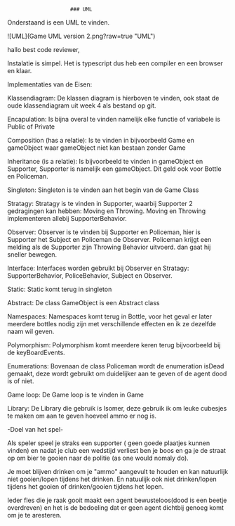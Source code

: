                         ### UML
Onderstaand is een UML te vinden.

![UML](Game UML version 2.png?raw=true "UML")


hallo best code reviewer,

Instalatie is simpel. Het is typescript dus heb een compiler en een browser en klaar.

Implementaties van de Eisen:

Klassendiagram:
De klassen diagram is hierboven te vinden, ook staat de oude klassendiagram uit week 4 als bestand op git.

Encapulation:
Is bijna overal te vinden namelijk elke functie of variabele is Public of Private

Composition (has a relatie): 
Is te vinden in bijvoorbeeld Game en gameObject waar gameObject niet kan bestaan zonder Game

Inheritance (is a relatie):
Is bijvoorbeeld te vinden in gameObject en Supporter, Supporter is namelijk een gameObject. Dit geld ook voor Bottle en Policeman.

Singleton:
Singleton is te vinden aan het begin van de Game Class

Stratagy:
Stratagy is te vinden in Supporter, waarbij Supporter 2 gedragingen kan hebben: Moving en Throwing. Moving en Throwing implementeren allebij SupporterBehavior.

Observer:
Observer is te vinden bij Supporter en Policeman, hier is Supporter het Subject en Policeman de Observer. Policeman krijgt een melding als de Supporter zijn Throwing Behavior uitvoerd. dan gaat hij sneller bewegen.

Interface:
Interfaces worden gebruikt bij Observer en Stratagy: SupporterBehavior, PoliceBehavior, Subject en Observer.

Static:
Static komt terug in singleton 

Abstract:
De class GameObject is een Abstract class

Namespaces:
Namespaces komt terug in Bottle, voor het geval er later meerdere bottles nodig zijn met verschillende effecten en ik ze dezelfde naam wil geven.

Polymorphism:
Polymorphism komt meerdere keren terug bijvoorbeeld bij de keyBoardEvents.

Enumerations:
Bovenaan de class Policeman wordt de enumeration isDead gemaakt, deze wordt gebruikt om duidelijker aan te geven of de agent dood is of niet.

Game loop:
De Game loop is te vinden in Game

Library:
De Library die gebruik is Isomer, deze gebruik ik om leuke cubesjes te maken om aan te geven hoeveel ammo er nog is.

-Doel van het spel-

Als speler speel je straks een supporter ( geen goede plaatjes kunnen vinden) en nadat je club een wedstijd verliest ben je boos en ga je de straat op om bier te gooien naar de politie (as one would nomaly do).

Je moet blijven drinken om je "ammo" aangevult te houden en kan natuurlijk niet gooien/lopen tijdens het drinken.
En natuulijk ook niet drinken/lopen tijdens het gooien of drinken/gooien tijdens het lopen.

Ieder fles die je raak gooit maakt een agent bewusteloos(dood is een beetje overdreven) en het is de bedoeling dat er geen agent dichtbij genoeg komt om je te aresteren.

